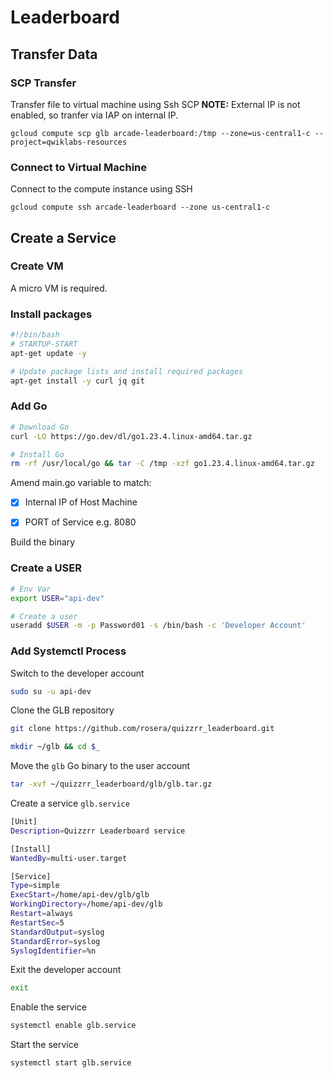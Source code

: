 # Leaderboard

## Transfer Data
### SCP Transfer

Transfer file to virtual machine using Ssh SCP
__NOTE:__
External IP is not enabled, so tranfer via IAP on internal IP.

```
gcloud compute scp glb arcade-leaderboard:/tmp --zone=us-central1-c --project=qwiklabs-resources
```

### Connect to Virtual Machine
Connect to the compute instance using SSH

```
gcloud compute ssh arcade-leaderboard --zone us-central1-c
```

## Create a Service

### Create VM

A micro VM is required.

### Install packages

```bash
#!/bin/bash
# STARTUP-START
apt-get update -y

# Update package lists and install required packages
apt-get install -y curl jq git
```

### Add Go
```bash
# Download Go
curl -LO https://go.dev/dl/go1.23.4.linux-amd64.tar.gz 

# Install Go
rm -rf /usr/local/go && tar -C /tmp -xzf go1.23.4.linux-amd64.tar.gz
```

Amend main.go variable to match:

- [x] Internal IP of Host Machine
- [x] PORT of Service e.g. 8080


Build the binary

### Create a USER
```bash
# Env Var
export USER="api-dev"

# Create a user
useradd $USER -m -p Password01 -s /bin/bash -c 'Developer Account'
```

### Add Systemctl Process

Switch to the developer account
```bash
sudo su -u api-dev
```

Clone the GLB repository
```bash
git clone https://github.com/rosera/quizzrr_leaderboard.git
```

```bash
mkdir ~/glb && cd $_
```

Move the `glb` Go binary to the user account
```bash
tar -xvf ~/quizzrr_leaderboard/glb/glb.tar.gz
```

Create a service `glb.service`

```bash
[Unit]
Description=Quizzrr Leaderboard service

[Install]
WantedBy=multi-user.target

[Service]
Type=simple
ExecStart=/home/api-dev/glb/glb
WorkingDirectory=/home/api-dev/glb
Restart=always
RestartSec=5
StandardOutput=syslog
StandardError=syslog
SyslogIdentifier=%n
```

Exit the developer account

```bash
exit
```

Enable the service
```bash
systemctl enable glb.service
```

Start the service
```bash
systemctl start glb.service
```

